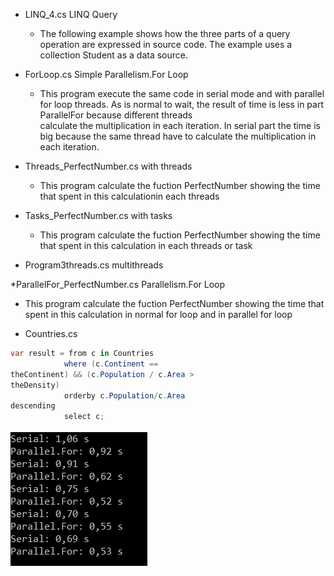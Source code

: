 * LINQ_4.cs  LINQ Query
  * The following example shows how the 
three parts of a query operation are expressed 
in source code. The example uses a collection Student as a data source.

* ForLoop.cs  Simple Parallelism.For Loop
  * This program execute the same code in serial mode and with parallel for loop threads.
As is normal to wait, the result of time is less in part ParallelFor because different threads  
calculate the multiplication in each iteration.
In serial part the time is big because the same thread have to calculate the multiplication in each iteration.

* Threads_PerfectNumber.cs with threads
  * This program calculate the fuction PerfectNumber showing the time that spent in this calculationin each threads

* Tasks_PerfectNumber.cs with tasks
  * This program calculate the fuction PerfectNumber showing the time that spent in this calculation in each threads or task

* Program3threads.cs multithreads

*ParallelFor_PerfectNumber.cs  Parallelism.For Loop
  * This program calculate the fuction PerfectNumber showing the time that spent in this calculation in normal for loop and in parallel for loop

* Countries.cs 
```c#
var result = from c in Countries
            where (c.Continent == 
theContinent) && (c.Population / c.Area > 
theDensity)
            orderby c.Population/c.Area 
descending
            select c;
```

![ForLoop](ForLoop/ForLoop.PNG)
